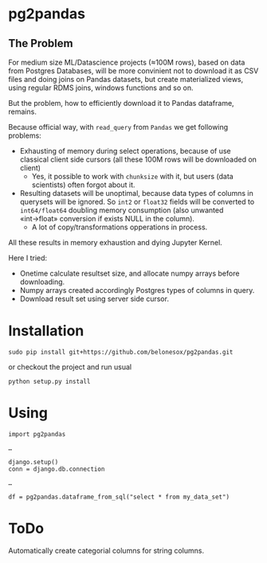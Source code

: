 # pg2pandas

## The Problem

For medium size ML/Datascience projects (≈100M rows), based on data from Postgres Databases,
will be more convinient not to download it as CSV files and doing joins on Pandas datasets,
but create materialized views, using regular RDMS joins, windows functions and so on.

But the problem, how to efficiently download it to Pandas dataframe, remains.

Because official way, with ``read_query`` from ``Pandas`` we get following problems:
* Exhausting of memory during select operations, because of use classical client side cursors (all these 100M rows will be downloaded on client)
   * Yes, it possible to work with ``chunksize`` with it, but users (data scientists) often forgot about it.
* Resulting datasets will be unoptimal, because data types of columns in querysets will be ignored. So ``int2`` or ``float32`` fields will be converted to ``int64/float64`` doubling memory consumption (also unwanted «int→float» conversion if exists NULL in the column).
  * A lot of copy/transformations opperations in process. 

All these results in memory exhaustion and dying Jupyter Kernel.

Here I tried:
* Onetime calculate resultset size, and allocate numpy arrays before downloading.
* Numpy arrays created accordingly Postgres types of columns in query.
* Download result set using server side cursor.


# Installation

```
sudo pip install git+https://github.com/belonesox/pg2pandas.git 
```
or checkout the project and run usual
```
python setup.py install
```


# Using

```
import pg2pandas

…

django.setup()
conn = django.db.connection

…

df = pg2pandas.dataframe_from_sql("select * from my_data_set")
```

# ToDo

Automatically create categorial columns for string columns.

